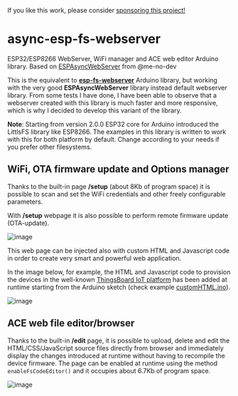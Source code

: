 If you like this work, please consider [sponsoring this project!](https://paypal.me/cotesta)

# async-esp-fs-webserver
ESP32/ESP8266 WebServer, WiFi manager and ACE web editor Arduino library. Based on [ESPAsyncWebServer](https://github.com/me-no-dev/ESPAsyncWebServer) from @me-no-dev

This is the equivalent to [**esp-fs-webserver**](https://github.com/cotestatnt/esp-fs-webserver/) Arduino library, but working with the very good **ESPAsyncWebServer** library instead default webserver library.
From some tests I have done, I have been able to observe that a webserver created with this library is much faster and more responsive, which is why I decided to develop this variant of the library.

**Note**:
Starting from version 2.0.0 ESP32 core for Arduino introduced the LittlsFS library like ESP8266. The examples in this library is written to work with this for both platform by default. Change according to your needs if you prefer other filesystems.

## WiFi, OTA firmware update and Options manager
Thanks to the built-in page **/setup** (about 8Kb of program space) it is possible to scan and set the WiFi credentials and other freely configurable parameters.

With **/setup** webpage it is also possible to perform remote firmware update (OTA-update). 

![image](https://github.com/cotestatnt/async-esp-fs-webserver/assets/27758688/81a1f6db-a4bd-4f1d-b263-7bebe79cae7d)



This web page can be injected also with custom HTML and Javascript code in order to create very smart and powerful web application.

In the image below, for example, the HTML and Javascript code to provision the devices in the well-known [ThingsBoard IoT platform](https://thingsboard.io/) has been added at runtime starting from the Arduino sketch (check example [customHTML.ino](https://github.com/cotestatnt/async-esp-fs-webserver/tree/main/examples/customHTML)).

![image](https://github.com/cotestatnt/async-esp-fs-webserver/assets/27758688/d728c315-7271-454d-8c34-fb9db0b7a333)



## ACE web file editor/browser
Thanks to the built-in **/edit** page, it is possible to upload, delete and edit the HTML/CSS/JavaScript source files directly from browser and immediately display the changes introduced at runtime without having to recompile the device firmware.
The page can be enabled at runtime using the method `enableFsCodeEditor()` and it occupies about 6.7Kb of program space.

![image](https://github.com/cotestatnt/async-esp-fs-webserver/assets/27758688/668c0899-a060-4aed-956b-51311bf3fe13)

